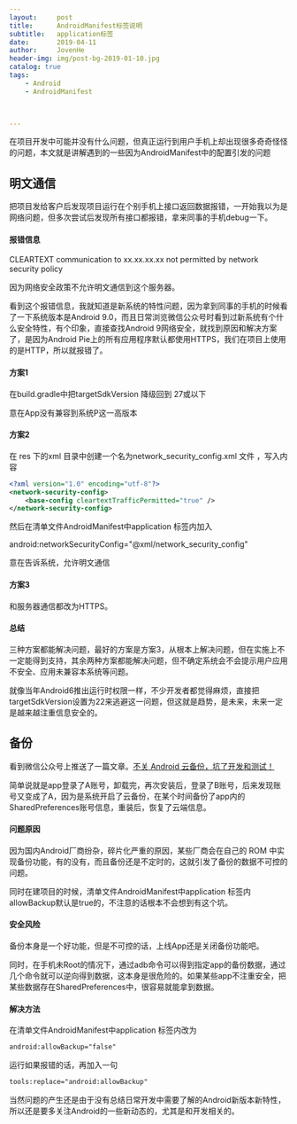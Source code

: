 ```yaml
---
layout:     post
title:      AndroidManifest标签说明
subtitle:   application标签
date:       2019-04-11
author:     JovenHe
header-img: img/post-bg-2019-01-10.jpg
catalog: true
tags:
    - Android
    - AndroidManifest
    


---
```


在项目开发中可能并没有什么问题，但真正运行到用户手机上却出现很多奇奇怪怪的问题，本文就是讲解遇到的一些因为AndroidManifest中的配置引发的问题

## 明文通信

把项目发给客户后发现项目运行在个别手机上接口返回数据报错，一开始我以为是网络问题，但多次尝试后发现所有接口都报错，拿来同事的手机debug一下。

#### 报错信息

CLEARTEXT communication to xx.xx.xx.xx not permitted by network security policy

因为网络安全政策不允许明文通信到这个服务器。

看到这个报错信息，我就知道是新系统的特性问题，因为拿到同事的手机的时候看了一下系统版本是Android 9.0，而且日常浏览微信公众号时看到过新系统有个什么安全特性，有个印象，直接查找Android 9网络安全，就找到原因和解决方案了，是因为Android Pie上的所有应用程序默认都使用HTTPS，我们在项目上使用的是HTTP，所以就报错了。

#### 方案1

在build.gradle中把targetSdkVersion 降级回到 27或以下

意在App没有兼容到系统P这一高版本

#### 方案2

在 res 下的xml 目录中创建一个名为network_security_config.xml 文件 ，写入内容

```xml
<?xml version="1.0" encoding="utf-8"?>
<network-security-config>
    <base-config cleartextTrafficPermitted="true" />
</network-security-config>
```

然后在清单文件AndroidManifest中application 标签内加入

android:networkSecurityConfig="@xml/network_security_config" 

意在告诉系统，允许明文通信

#### 方案3

和服务器通信都改为HTTPS。

#### 总结

三种方案都能解决问题，最好的方案是方案3，从根本上解决问题，但在实施上不一定能得到支持，其余两种方案都能解决问题，但不确定系统会不会提示用户应用不安全、应用未兼容本系统等问题。

就像当年Android6推出运行时权限一样，不少开发者都觉得麻烦，直接把targetSdkVersion设置为22来逃避这一问题，但这就是趋势，是未来，未来一定是越来越注重信息安全的。

## 备份

看到微信公众号上推送了一篇文章。[不关 Android 云备份，坑了开发和测试！](https://mp.weixin.qq.com/s/4EukdqbeKAHIdp6FyVLqLA)

简单说就是app登录了A账号，卸载完，再次安装后，登录了B账号，后来发现账号又变成了A，因为是系统开启了云备份，在某个时间备份了app内的SharedPreferences账号信息，重装后，恢复了云端信息。

#### 问题原因

因为国内Android厂商纷杂，碎片化严重的原因，某些厂商会在自己的 ROM 中实现备份功能，有的没有，而且备份还是不定时的，这就引发了备份的数据不可控的问题。

同时在建项目的时候，清单文件AndroidManifest中application 标签内 allowBackup默认是true的，不注意的话根本不会想到有这个坑。

#### 安全风险

备份本身是一个好功能，但是不可控的话，上线App还是关闭备份功能吧。

同时，在手机未Root的情况下，通过adb命令可以得到指定app的备份数据，通过几个命令就可以逆向得到数据，这本身是很危险的。如果某些app不注重安全，把某些数据存在SharedPreferences中，很容易就能拿到数据。

#### 解决方法

在清单文件AndroidManifest中application 标签内改为

```xml
android:allowBackup="false"
```

运行如果报错的话，再加入一句

```xml
tools:replace="android:allowBackup"
```

当然问题的产生还是由于没有总结日常开发中需要了解的Android新版本新特性，所以还是要多关注Android的一些新动态的，尤其是和开发相关的。